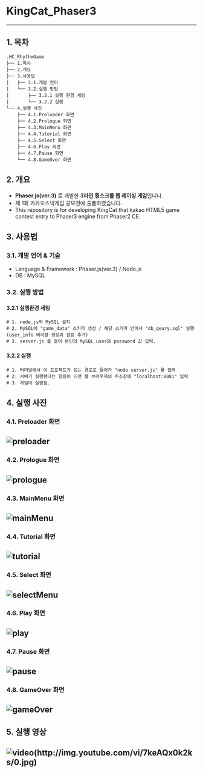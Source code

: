 
# KingCat_Phaser3
-------------
## 1. 목차
```
.HC_RhythmGame
├── 1.목차
├── 2.개요
├── 3.사용법
|   ├── 3.1.개발 언어
|   └── 3.2.실행 방법
|       ├── 3.2.1 실행 환경 세팅
|       └── 3.2.2 실행
└── 4.실행 사진
    ├── 4.1.Preloader 화면
    ├── 4.2.Prologue 화면
    ├── 4.3.MainMenu 화면
    ├── 4.4.Tutorial 화면
    ├── 4.5.Select 화면
    ├── 4.6.Play 화면
    ├── 4.7.Pause 화면
    └── 4.8.GameOver 화면
```


## 2. 개요
 - **Phaser.js(ver.3)** 로 개발한 **3라인 횡스크롤 웹 레이싱 게임**입니다.
 - 제 1회 카카오스낵게임 공모전에 출품하였습니다.
 - This repository is for developing KingCat that kakao HTML5 game contest entry to Phaser3 engine from Phaser2 CE.



## 3. 사용법
### 3.1. 개발 언어 & 기술
- Language & Framework : Phaser.js(ver.3) / Node.js
- DB : MySQL



### 3.2. 실행 방법
#### 3.2.1 실행환경 세팅
```
# 1. node.js와 MySQL 설치
# 2. MySQL에 "game_data" 스키마 생성 / 해당 스키마 안에서 "db_qeury.sql" 실행 (user_info 테이블 생성과 컬럼 추가)
# 3. server.js 를 열어 본인의 MySQL user와 password 값 입력.
```
#### 3.2.2 실행
```
# 1. 터미널에서 이 프로젝트가 있는 경로로 들어가 "node server.js" 를 입력
# 2. 서버가 실행됐다는 알림이 뜨면 웹 브라우저의 주소창에 "localhost:8081" 입력
# 3. 게임이 실행됨.
```


## 4. 실행 사진
### 4.1. Preloader 화면
 ![preloader](./screenshot/preloader.png)
 -------------

### 4.2. Prologue 화면
 ![prologue](./screenshot/prologue.png)
 -------------
 
### 4.3. MainMenu 화면
 ![mainMenu](./screenshot/mainMenu.png)
 -------------
 
### 4.4. Tutorial 화면
 ![tutorial](./screenshot/tutorial.png)
 -------------
 
### 4.5. Select 화면
 ![selectMenu](./screenshot/selectMenu.png)
 -------------
 
 ### 4.6. Play 화면
 ![play](./screenshot/play.png)
 -------------
 
 ### 4.7. Pause 화면
 ![pause](./screenshot/pause.png)
 -------------
 
  ### 4.8. GameOver 화면
 ![gameOver](./screenshot/gameOver.png)
 -------------


## 5. 실행 영상
 ![video(http://img.youtube.com/vi/7keAQx0k2ks/0.jpg)](https://youtu.be/7keAQx0k2ks)
 -------------
